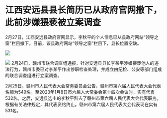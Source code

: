 # 江西安远县县长简历已从政府官网撤下，此前涉嫌猥亵被立案调查

2月27日，江西安远县政府官网显示，李秋平的个人信息已从县政府网站“领导之窗”栏目撤下。目前，该县政府网站“领导之窗”栏目下，县长位置空缺。

![](https://inews.gtimg.com/om_bt/O6k6f5MBXCixH8qidRAfXy7sSKr8Lp3g9a9JX_aZlzdtkAA/1000)

![](https://inews.gtimg.com/om_bt/Oqro2lhWI1dlH66EMwxXasRyrc1L38IpOJWbMSyVnKrJIAA/1000)
2月24日，赣州市联合调查组通报，针对安远县县长李某平涉嫌猥亵他人的违法行为，赣州市委已对李某平作出停职检查处理，并成立由纪检、公安等部门组成的联合调查组进行立案调查。

2月25日，赣州市人民代表大会常务委员会公告，赣州市第六届人民代表大会代表名额为549名。至2023年1月8日市六届人大常委会第十四次会议时，实有代表532名。之后，安远县选出的李秋平辞去了赣州市第六届人民代表大会代表职务。根据有关法律规定，其代表资格终止。赣州市第六届人民代表大会代表现在实有531名。

